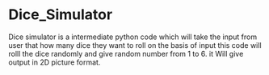 # Dice_Simulator
Dice simulator is a intermediate python code which will take the input from user that how many dice they want to roll on the basis of input this code will rolll the dice randomly and give random number from 1 to 6.  it Will give output in 2D picture format.
